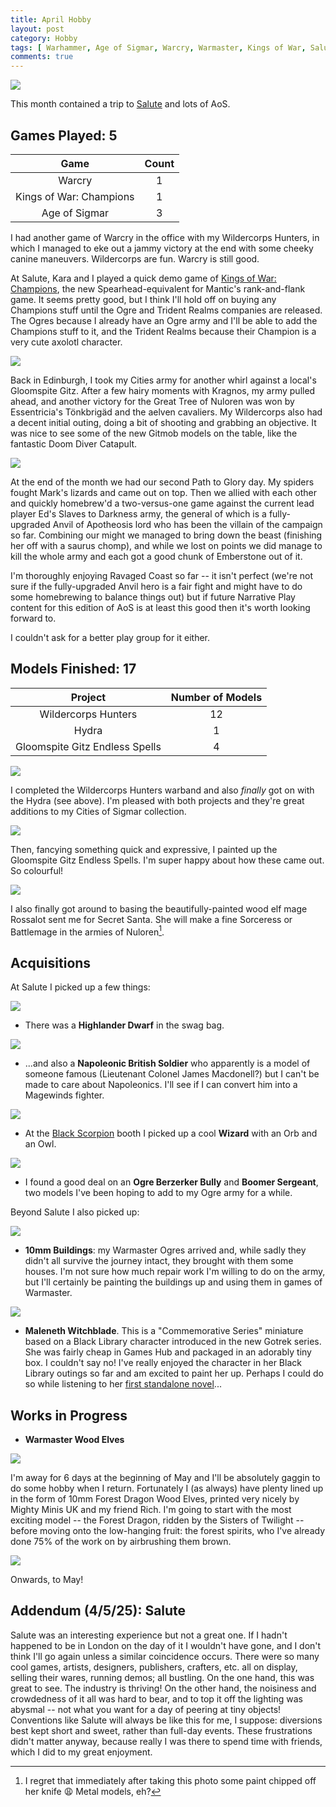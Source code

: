 ```yaml
---
title: April Hobby
layout: post
category: Hobby
tags: [ Warhammer, Age of Sigmar, Warcry, Warmaster, Kings of War, Salute, Black Scorpion Miniatures, Cities of Sigmar, Gloomspite Gitz ]
comments: true
---
```


![](/images/2025/04/april-hobby/hydra.jpg)

This month contained a trip to [Salute](https://southlondonwarlords.co.uk/what-is-salute) and lots of AoS.

 <!--more-->

## Games Played: 5

|          Game           | Count |
| :---------------------: | :---: |
|         Warcry          |   1   |
| Kings of War: Champions |   1   |
|      Age of Sigmar      |   3   |

I had another game of Warcry in the office with my Wildercorps Hunters, in which I managed to eke out a jammy victory at the end with some cheeky canine maneuvers. Wildercorps are fun. Warcry is still good.

At Salute, Kara and I played a quick demo game of [Kings of War: Champions](https://www.manticgames.com/kings-of-war-champions/), the new Spearhead-equivalent for Mantic's rank-and-flank game. It seems pretty good, but I think I'll hold off on buying any Champions stuff until the Ogre and Trident Realms companies are released. The Ogres because I already have an Ogre army and I'll be able to add the Champions stuff to it, and the Trident Realms because their Champion is a very cute axolotl character.

![](/images/2025/04/april-hobby/cities-v-gitz.jpg)

Back in Edinburgh, I took my Cities army for another whirl against a local's Gloomspite Gitz. After a few hairy moments with Kragnos, my army pulled ahead, and another victory for the Great Tree of Nuloren was won by Essentricia's Tönkbrigäd and the aelven cavaliers. My Wildercorps also had a decent initial outing, doing a bit of shooting and grabbing an objective. It was nice to see some of the new Gitmob models on the table, like the fantastic Doom Diver Catapult.

![](/images/2025/04/april-hobby/path-to-glory.jpg)

At the end of the month we had our second Path to Glory day. My spiders fought Mark's lizards and came out on top. Then we allied with each other and quickly homebrew'd a two-versus-one game against the current lead player Ed's Slaves to Darkness army, the general of which is a fully-upgraded Anvil of Apotheosis lord who has been the villain of the campaign so far. Combining our might we managed to bring down the beast (finishing her off with a saurus chomp), and while we lost on points we did manage to kill the whole army and each got a good chunk of Emberstone out of it.

I'm thoroughly enjoying Ravaged Coast so far -- it isn't perfect (we're not sure if the fully-upgraded Anvil hero is a fair fight and might have to do some homebrewing to balance things out) but if future Narrative Play content for this edition of AoS is at least this good then it's worth looking forward to.

I couldn't ask for a better play group for it either.

## Models Finished: 17

|            Project             | Number of Models |
| :----------------------------: | :--------------: |
|      Wildercorps Hunters       |        12        |
|             Hydra              |        1         |
| Gloomspite Gitz Endless Spells |        4         |

![](/images/2025/04/april-hobby/wildercorps.jpg)

I completed the Wildercorps Hunters warband and also *finally* got on with the Hydra (see above). I'm pleased with both projects and they're great additions to my Cities of Sigmar collection.

![](/images/2025/04/april-hobby/spells.jpg)

Then, fancying something quick and expressive, I painted up the Gloomspite Gitz Endless Spells. I'm super happy about how these came out. So colourful!

![](/images/2025/04/april-hobby/spellweaver.jpg)

I also finally got around to basing the beautifully-painted wood elf mage Rossalot sent me for Secret Santa. She will make a fine Sorceress or Battlemage in the armies of Nuloren[^1].

## Acquisitions

At Salute I picked up a few things:

![](/images/2025/04/april-hobby/dwarf.jpg)

- There was a **Highlander Dwarf** in the swag bag.

![](/images/2025/04/april-hobby/soldier.jpg)

- ...and also a **Napoleonic British Soldier** who apparently is a model of someone famous (Lieutenant Colonel James Macdonell?) but I can't be made to care about Napoleonics. I'll see if I can convert him into a Magewinds fighter.

![](/images/2025/04/april-hobby/wizard.jpg)

- At the [Black Scorpion](https://www.blackscorpionminiatures.com/) booth I picked up a cool **Wizard** with an Orb and an Owl.

![](/images/2025/04/april-hobby/ogres.jpg)

- I found a good deal on an **Ogre Berzerker Bully** and **Boomer Sergeant**, two models I've been hoping to add to my Ogre army for a while.

Beyond Salute I also picked up:

![](/images/2025/04/april-hobby/buildings.jpg)

- **10mm Buildings**: my Warmaster Ogres arrived and, while sadly they didn't all survive the journey intact, they brought with them some houses. I'm not sure how much repair work I'm willing to do on the army, but I'll certainly be painting the buildings up and using them in games of Warmaster.

![](/images/2025/04/april-hobby/maleneth.jpg)

- **Maleneth Witchblade**. This is a "Commemorative Series" miniature based on a Black Library character introduced in the new Gotrek series. She was fairly cheap in Games Hub and packaged in an adorably tiny box. I couldn't say no! I've really enjoyed the character in her Black Library outings so far and am excited to paint her up. Perhaps I could do so while listening to her [first standalone novel](https://www.blacklibrary.com/warhammer-age-of-sigmar/novels/ebook-shade-of-khaine-eng-2025.html)...

## Works in Progress

- **Warmaster Wood Elves**

![](/images/2025/04/april-hobby/wood-elves.jpg)

I'm away for 6 days at the beginning of May and I'll be absolutely gaggin to do some hobby when I return. Fortunately I (as always) have plenty lined up in the form of 10mm Forest Dragon Wood Elves, printed very nicely by Mighty Minis UK and my friend Rich. I'm going to start with the most exciting model -- the Forest Dragon, ridden by the Sisters of Twilight -- before moving onto the low-hanging fruit: the forest spirits, who I've already done 75% of the work on by airbrushing them brown.

![](/images/2025/04/april-hobby/dragon.jpg)

Onwards, to May!

## Addendum (4/5/25): Salute

Salute was an interesting experience but not a great one. If I hadn't happened to be in London on the day of it I wouldn't have gone, and I don't think I'll go again unless a similar coincidence occurs. There were so many cool games, artists, designers, publishers, crafters, etc. all on display, selling their wares, running demos; all bustling. On the one hand, this was great to see. The industry is thriving! On the other hand, the noisiness and crowdedness of it all was hard to bear, and to top it off the lighting was abysmal -- not what you want for a day of peering at tiny objects! Conventions like Salute will always be like this for me, I suppose: diversions best kept short and sweet, rather than full-day events. These frustrations didn't matter anyway, because really I was there to spend time with friends, which I did to my great enjoyment.

[^1]: I regret that immediately after taking this photo some paint chipped off her knife 😩 Metal models, eh?
